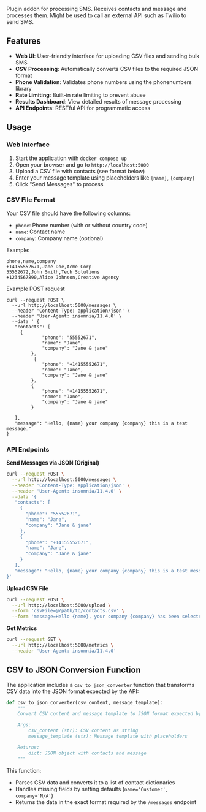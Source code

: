Plugin addon for processing SMS.
Receives contacts and message and processes them.
Might be used to call an external API such as Twilio to send SMS.

## Features

- **Web UI**: User-friendly interface for uploading CSV files and sending bulk SMS
- **CSV Processing**: Automatically converts CSV files to the required JSON format
- **Phone Validation**: Validates phone numbers using the phonenumbers library
- **Rate Limiting**: Built-in rate limiting to prevent abuse
- **Results Dashboard**: View detailed results of message processing
- **API Endpoints**: RESTful API for programmatic access

## Usage

### Web Interface

1. Start the application with `docker compose up`
2. Open your browser and go to `http://localhost:5000`
3. Upload a CSV file with contacts (see format below)
4. Enter your message template using placeholders like `{name}`, `{company}`
5. Click "Send Messages" to process

### CSV File Format

Your CSV file should have the following columns:

- `phone`: Phone number (with or without country code)
- `name`: Contact name
- `company`: Company name (optional)

Example:

```csv
phone,name,company
+14155552671,Jane Doe,Acme Corp
55552672,John Smith,Tech Solutions
+1234567890,Alice Johnson,Creative Agency
```

Example POST request

```
curl --request POST \
  --url http://localhost:5000/messages \
  --header 'Content-Type: application/json' \
  --header 'User-Agent: insomnia/11.4.0' \
  --data ' {
   "contacts": [
     {
			 "phone": "55552671",
			 "name": "Jane",
			 "company": "Jane & jane"
		 },
		  {
			 "phone": "+14155552671",
			 "name": "Jane",
			 "company": "Jane & jane"
		 },
		 {
			 "phone": "+14155552671",
			 "name": "Jane",
			 "company": "Jane & jane"
		 }

   ],
   "message": "Hello, {name} your company {company} this is a test message."
}
```

### API Endpoints

**Send Messages via JSON (Original)**

```bash
curl --request POST \
  --url http://localhost:5000/messages \
  --header 'Content-Type: application/json' \
  --header 'User-Agent: insomnia/11.4.0' \
  --data '{
   "contacts": [
     {
       "phone": "55552671",
       "name": "Jane",
       "company": "Jane & jane"
     },
     {
       "phone": "+14155552671",
       "name": "Jane",
       "company": "Jane & jane"
     }
   ],
   "message": "Hello, {name} your company {company} this is a test message."
}'
```

**Upload CSV File**

```bash
curl --request POST \
  --url http://localhost:5000/upload \
  --form 'csvFile=@/path/to/contacts.csv' \
  --form 'message=Hello {name}, your company {company} has been selected!'
```

**Get Metrics**

```bash
curl --request GET \
  --url http://localhost:5000/metrics \
  --header 'User-Agent: insomnia/11.4.0'
```

## CSV to JSON Conversion Function

The application includes a `csv_to_json_converter` function that transforms CSV data into the JSON format expected by the API:

```python
def csv_to_json_converter(csv_content, message_template):
    """
    Convert CSV content and message template to JSON format expected by the API

    Args:
        csv_content (str): CSV content as string
        message_template (str): Message template with placeholders

    Returns:
        dict: JSON object with contacts and message
    """
```

This function:

- Parses CSV data and converts it to a list of contact dictionaries
- Handles missing fields by setting defaults (`name='Customer'`, `company='N/A'`)
- Returns the data in the exact format required by the `/messages` endpoint
